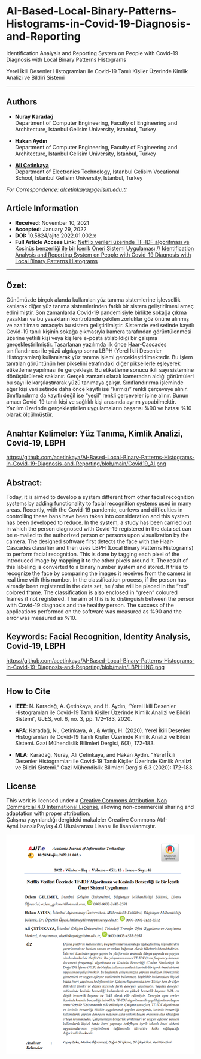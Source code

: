 # AI-Based-Local-Binary-Patterns-Histograms-in-Covid-19-Diagnosis-and-Reporting

Identification Analysis and Reporting System on People with Covid-19 Diagnosis with Local Binary Patterns Histograms

Yerel İkili Desenler Histogramları ile Covid-19 Tanılı Kişiler Üzerinde Kimlik Analizi ve Bildiri Sistemi

---

## Authors
- **Nuray Karadağ**  
  Department of Computer Engineering, Faculty of Engineering and Architecture, Istanbul Gelisim University, Istanbul, Turkey

- **Hakan Aydın**   
  Department of Computer Engineering, Faculty of Engineering and Architecture, Istanbul Gelisim University, Istanbul, Turkey

- [**Ali Çetinkaya**](https://scholar.google.com.tr/citations?user=XSEW-NcAAAAJ)    
  Department of Electronics Technology, Istanbul Gelisim Vocational School, Istanbul Gelisim University, Istanbul, Turkey 

*For Correspondence: alcetinkaya@gelisim.edu.tr*

## Article Information
- **Received**: November 10, 2021  
- **Accepted**: January 29, 2022
- **DOI:** 10.5824/ajite.2022.01.002.x
- **Full Article Access Link**: [Netflix verileri üzerinde TF-IDF algoritması ve Kosinüs benzerliği ile bir İçerik Öneri Sistemi Uygulaması](https://dergipark.org.tr/tr/pub/ajit-e/issue/68716/1012354) // [Identification Analysis and Reporting System on People with Covid-19 Diagnosis with Local Binary Patterns Histograms](https://dergipark.org.tr/tr/pub/ajit-e/issue/68716/1012354)

---

## Özet:

Günümüzde birçok alanda kullanılan yüz tanıma sistemlerine işlevsellik katılarak diğer yüz tanıma sistemlerinden farklı bir sistem geliştirilmesi amaç edinilmiştir. Son zamanlarda Covid-19 pandemisiyle birlikte sokağa çıkma yasakları ve bu yasakların kontrolünde çekilen zorluklar göz önüne alınmış ve azaltılması amacıyla bu sistem geliştirilmiştir. Sistemde veri setinde kayıtlı Covid-19 tanılı kişinin sokağa çıkmasıyla kamera tarafından görüntülenmesi üzerine yetkili kişi veya kişilere e-posta atılabildiği bir çalışma gerçekleştirilmiştir. Tasarlanan yazılımda ilk önce Haar-Cascades sınıflandırıcısı ile yüzü algılayıp sonra LBPH (Yerel İkili Desenler Histogramları) kullanılarak yüz tanıma işlemi gerçekleştirilmektedir. Bu işlem tanıtılan görüntünün her pikselini etrafındaki diğer piksellerle eşleyerek etiketleme yapılması ile gerçekleşir. Bu etiketleme sonucu ikili sayı sistemine dönüştürülerek saklanır. Gerçek zamanlı olarak kameradan aldığı görüntüleri bu sayı ile karşılaştırarak yüzü tanımaya çalışır. Sınıflandırırma işleminde eğer kişi veri setinde daha önce kayıtlı ise “kırmızı” renkli çerçeveye alınır. Sınıflandırma da kayıtlı değil ise “yeşil” renkli çerçeveler içine alınır. Bunun amacı Covid-19 tanılı kişi ve sağlıklı kişi arasında ayrım yapabilmektir. Yazılım üzerinde gerçekleştirilen uygulamaların başarısı %90 ve hatası %10 olarak ölçülmüştür.

## Anahtar Kelimeler: Yüz Tanıma, Kimlik Analizi, Covid-19, LBPH


https://github.com/acetinkaya/AI-Based-Local-Binary-Patterns-Histograms-in-Covid-19-Diagnosis-and-Reporting/blob/main/Covid19_AI.png



## Abstract:

Today, it is aimed to develop a system different from other facial recognition systems by adding functionality to facial recognition systems used in many areas. Recently, with the Covid-19 pandemic, curfews and difficulties in controlling these bans have been taken into consideration and this system has been developed to reduce. In the system, a study has been carried out in which the person diagnosed with Covid-19 registered in the data set can be e-mailed to the authorized person or persons upon visualization by the camera. The designed software first detects the face with the Haar-Cascades classifier and then uses LBPH (Local Binary Patterns Histograms) to perform facial recognition. This is done by tagging each pixel of the introduced image by mapping it to the other pixels around it. The result of this labeling is converted to a binary number system and stored. It tries to recognize the face by comparing the images it receives from the camera in real time with this number. In the classification process, if the person has already been registered in the data set, he / she will be placed in the “red” colored frame. The classification is also enclosed in “green” coloured frames if not registered. The aim of this is to distinguish between the person with Covid-19 diagnosis and the healthy person. The success of the applications performed on the software was measured as %90 and the error was measured as %10.

## Keywords: Facial Recognition, Identity Analysis, Covid-19, LBPH

https://github.com/acetinkaya/AI-Based-Local-Binary-Patterns-Histograms-in-Covid-19-Diagnosis-and-Reporting/blob/main/LBPH-ING.png

---

## How to Cite

- **IEEE**: N. Karadağ, A. Çetinkaya, and H. Aydın, “Yerel İkili Desenler Histogramları ile Covid-19 Tanılı Kişiler Üzerinde Kimlik Analizi ve Bildiri Sistemi”, GJES, vol. 6, no. 3, pp. 172–183, 2020.	

- **APA**: Karadağ, N., Çetinkaya, A., & Aydın, H. (2020). Yerel İkili Desenler Histogramları ile Covid-19 Tanılı Kişiler Üzerinde Kimlik Analizi ve Bildiri Sistemi. Gazi Mühendislik Bilimleri Dergisi, 6(3), 172-183.

- **MLA**: Karadağ, Nuray, Ali Çetinkaya, and Hakan Aydın. "Yerel İkili Desenler Histogramları ile Covid-19 Tanılı Kişiler Üzerinde Kimlik Analizi ve Bildiri Sistemi." Gazi Mühendislik Bilimleri Dergisi 6.3 (2020): 172-183.

## License

This work is licensed under a [Creative Commons Attribution-Non Commercial 4.0 International License](https://creativecommons.org/licenses/by-nc/4.0/), allowing non-commercial sharing and adaptation with proper attribution.   
Çalışma yayınlandığı dergideki makaleler Creative Commons Atıf-AynıLisanslaPaylaş 4.0 Uluslararası Lisansı ile lisanslanmıştır.

![alternatif metin](https://github.com/acetinkaya/TF-IDF-and-Cosine-Similarity-Based-Content-Recommendation-System-for-Netflix-Data/blob/main/Netflix-TF-IDF.png)

